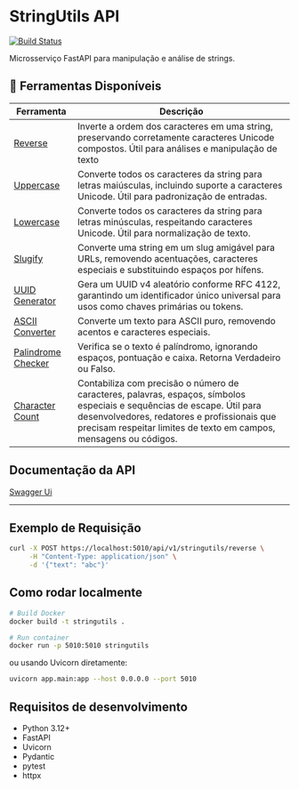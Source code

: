 # StringUtils API

[![Build Status](https://img.shields.io/github/actions/workflow/status/pinheirocosta/stringutils/ci.yml?branch=main)](https://github.com/pinheirocosta/stringutils/actions)


Microsserviço FastAPI para manipulação e análise de strings.

## 🔗 Ferramentas Disponíveis

| Ferramenta | Descrição |
|---|---|
| [Reverse](https://pinheirocosta.com/tools/reverse) | Inverte a ordem dos caracteres em uma string, preservando corretamente caracteres Unicode compostos. Útil para análises e manipulação de texto | 
| [Uppercase](https://pinheirocosta.com/tools/uppercase) | Converte todos os caracteres da string para letras maiúsculas, incluindo suporte a caracteres Unicode. Útil para padronização de entradas. |
| [Lowercase](https://pinheirocosta.com/tools/lowercase) |Converte todos os caracteres da string para letras minúsculas, respeitando caracteres Unicode. Útil para normalização de texto.|
| [Slugify](https://pinheirocosta.com/tools/slugify) | Converte uma string em um slug amigável para URLs, removendo acentuações, caracteres especiais e substituindo espaços por hífens. |
| [UUID Generator](https://pinheirocosta.com/tools/uuid) | Gera um UUID v4 aleatório conforme RFC 4122, garantindo um identificador único universal para usos como chaves primárias ou tokens. |
| [ASCII Converter](https://pinheirocosta.com/tools/ascii) | Converte um texto para ASCII puro, removendo acentos e caracteres especiais. |
| [Palindrome Checker](https://pinheirocosta.com/tools/palindrome) | Verifica se o texto é palíndromo, ignorando espaços, pontuação e caixa. Retorna Verdadeiro ou Falso. |
| [Character Count](https://pinheirocosta.com/tools/charcount) | Contabiliza com precisão o número de caracteres, palavras, espaços, símbolos especiais e sequências de escape. Útil para desenvolvedores, redatores e profissionais que precisam respeitar limites de texto em campos, mensagens ou códigos. |


## Documentação da API
[Swagger Ui](https://stringutils-601a.onrender.com/docs)

---

## Exemplo de Requisição

```bash
curl -X POST https://localhost:5010/api/v1/stringutils/reverse \
     -H "Content-Type: application/json" \
     -d '{"text": "abc"}'
```

## Como rodar localmente

```bash
# Build Docker
docker build -t stringutils .

# Run container
docker run -p 5010:5010 stringutils
```
ou usando Uvicorn diretamente:
```bash
uvicorn app.main:app --host 0.0.0.0 --port 5010
```

## Requisitos de desenvolvimento
- Python 3.12+
- FastAPI
- Uvicorn
- Pydantic
- pytest
- httpx 

